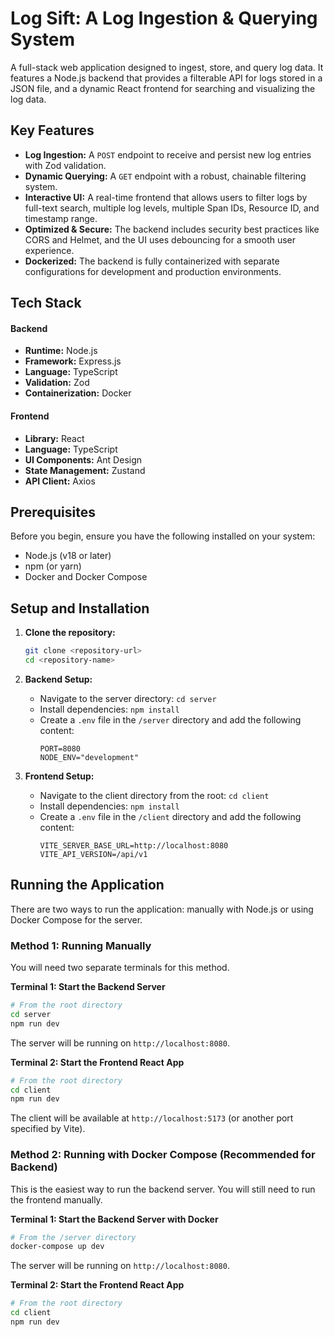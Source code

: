 # Log Sift: A Log Ingestion & Querying System

A full-stack web application designed to ingest, store, and query log data. It features a Node.js backend that provides a filterable API for logs stored in a JSON file, and a dynamic React frontend for searching and visualizing the log data.

## Key Features

- **Log Ingestion:** A `POST` endpoint to receive and persist new log entries with Zod validation.
- **Dynamic Querying:** A `GET` endpoint with a robust, chainable filtering system.
- **Interactive UI:** A real-time frontend that allows users to filter logs by full-text search, multiple log levels, multiple Span IDs, Resource ID, and timestamp range.
- **Optimized & Secure:** The backend includes security best practices like CORS and Helmet, and the UI uses debouncing for a smooth user experience.
- **Dockerized:** The backend is fully containerized with separate configurations for development and production environments.

## Tech Stack

#### **Backend**

- **Runtime:** Node.js
- **Framework:** Express.js
- **Language:** TypeScript
- **Validation:** Zod
- **Containerization:** Docker

#### **Frontend**

- **Library:** React
- **Language:** TypeScript
- **UI Components:** Ant Design
- **State Management:** Zustand
- **API Client:** Axios

## Prerequisites

Before you begin, ensure you have the following installed on your system:

- Node.js (v18 or later)
- npm (or yarn)
- Docker and Docker Compose

## Setup and Installation

1.  **Clone the repository:**

    ```bash
    git clone <repository-url>
    cd <repository-name>
    ```

2.  **Backend Setup:**

    - Navigate to the server directory: `cd server`
    - Install dependencies: `npm install`
    - Create a `.env` file in the `/server` directory and add the following content:
      ```env
      PORT=8080
      NODE_ENV="development"
      ```

3.  **Frontend Setup:**

    - Navigate to the client directory from the root: `cd client`
    - Install dependencies: `npm install`
    - Create a `.env` file in the `/client` directory and add the following content:
      ```env
      VITE_SERVER_BASE_URL=http://localhost:8080
      VITE_API_VERSION=/api/v1
      ```

## Running the Application

There are two ways to run the application: manually with Node.js or using Docker Compose for the server.

### Method 1: Running Manually

You will need two separate terminals for this method.

**Terminal 1: Start the Backend Server**

```bash
# From the root directory
cd server
npm run dev
```

The server will be running on `http://localhost:8080`.

**Terminal 2: Start the Frontend React App**

```bash
# From the root directory
cd client
npm run dev
```

The client will be available at `http://localhost:5173` (or another port specified by Vite).

### Method 2: Running with Docker Compose (Recommended for Backend)

This is the easiest way to run the backend server. You will still need to run the frontend manually.

**Terminal 1: Start the Backend Server with Docker**

```bash
# From the /server directory
docker-compose up dev
```

The server will be running on `http://localhost:8080`.

**Terminal 2: Start the Frontend React App**

```bash
# From the root directory
cd client
npm run dev
```
